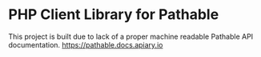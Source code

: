 # PHP Client Library for Pathable
This project is built due to lack of a proper machine readable Pathable API documentation.
https://pathable.docs.apiary.io
